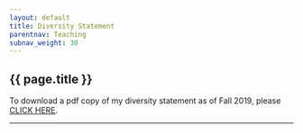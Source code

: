 ```yaml
---
layout: default
title: Diversity Statement
parentnav: Teaching
subnav_weight: 30
---
```


## {{ page.title }}

To download a pdf copy of my diversity statement as of Fall 2019, please [CLICK HERE](Diversity_Statement.pdf). 
  
---
